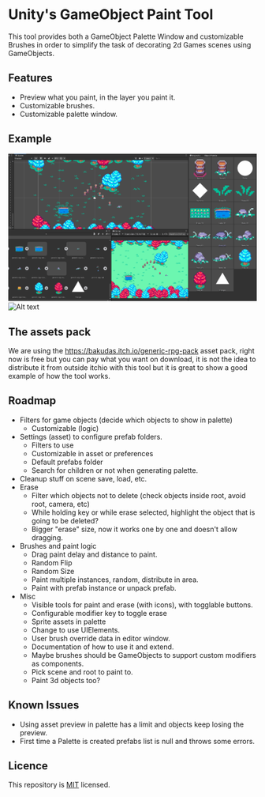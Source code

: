 # Unity's GameObject Paint Tool 

This tool provides both a GameObject Palette Window and customizable Brushes in order to simplify the task of decorating 2d Games scenes using GameObjects.

## Features

 * Preview what you paint, in the layer you paint it.
 * Customizable brushes.
 * Customizable palette window.

## Example 

![Alt text](Images/palette_example.gif?raw=true "Example 1")
![Alt text](Images/palette_example2.gif?raw=true "Example 2")

## The assets pack 

We are using the https://bakudas.itch.io/generic-rpg-pack asset pack, right now is free but you can pay what you want on download, it is not the idea to distribute it from outside itchio with this tool but it is great to show a good example of how the tool works.

## Roadmap

* Filters for game objects (decide which objects to show in palette)
  - Customizable (logic)
* Settings (asset) to configure prefab folders.
  - Filters to use
  - Customizable in asset or preferences
  - Default prefabs folder
  - Search for children or not when generating palette.
* Cleanup stuff on scene save, load, etc.
* Erase
  - Filter which objects not to delete (check objects inside root, avoid root, camera, etc)
  - While holding key or while erase selected, highlight the object that is going to be deleted?
  - Bigger "erase" size, now it works one by one and doesn't allow dragging.
* Brushes and paint logic
  - Drag paint delay and distance to paint.
  - Random Flip
  - Random Size
  - Paint multiple instances, random, distribute in area.
  - Paint with prefab instance or unpack prefab.
* Misc
  - Visible tools for paint and erase (with icons), with togglable buttons.
  - Configurable modifier key to toggle erase
  - Sprite assets in palette
  - Change to use UIElements.
  - User brush override data in editor window.
  - Documentation of how to use it and extend.
  - Maybe brushes should be GameObjects to support custom modifiers as components.
  - Pick scene and root to paint to.
  - Paint 3d objects too?

## Known Issues

* Using asset preview in palette has a limit and objects keep losing the preview.
* First time a Palette is created prefabs list is null and throws some errors.

## Licence 

This repository is [MIT](./LICENSE.md) licensed.